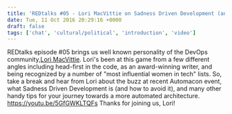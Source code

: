 ```yaml
---
title: 'REDtalks #05 - Lori MacVittie on Sadness Driven Development (and other things)'
date: Tue, 11 Oct 2016 20:29:16 +0000
draft: false
tags: ['chat', 'cultural/political', 'introduction', 'video']
---
```


REDtalks episode #05 brings us well known personality of the DevOps community,[Lori MacVittie](http://lorimacvittie.sys-con.com/). Lori's been at this game from a few different angles including head-first in the code, as an award-winning writer, and being recognized by a number of "most influential women in tech" lists. So, take a break and hear from Lori about the buzz at recent Automacon event, what Sadness Driven Development is (and how to avoid it), and many other handy tips for your journey towards a more automated architecture. https://youtu.be/5GfGWKLTQFs Thanks for joining us, Lori!